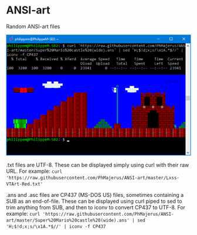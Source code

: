# ANSI-art
Random ANSI-art files

![Screenshot](Sample%20AnsiArt.png)

.txt files are UTF-8. These can be displayed simply using curl with their raw URL. For example:
`curl 'https://raw.githubusercontent.com/PhMajerus/ANSI-art/master/Lxss-VTArt-Red.txt'`

.ans and .asc files are CP437 (MS-DOS US) files, sometimes containing a SUB as an end-of-file. These can be displayed using curl piped to sed to trim anything from SUB, and then to iconv to convert CP437 to UTF-8. For example:
`curl 'https://raw.githubusercontent.com/PhMajerus/ANSI-art/master/Super%20Mario%20castle%20(wide).ans' | sed 'H;$!d;x;s/\x1A.*$//' | iconv -f CP437`
